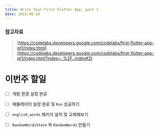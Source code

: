 ```yaml
---
title: Write Your First Flutter App, part 1
date: 2019-08-19
---
```




### 참고자료

> [https://codelabs.developers.google.com/codelabs/first-flutter-app-pt1/index.html](https://codelabs.developers.google.com/codelabs/first-flutter-app-pt1/index.html?index=..%2F..index#2)



# 이번주 할일

- [ ] 개발 환경 설정 완료
- [ ] 애뮬레이터 설정 완료 및 `Run` 성공하기 
- [ ] `english_words` 패키지 설치 및 교체해보기
- [ ] `RandomWordsState` 와 `RandomWords` 만들기 

